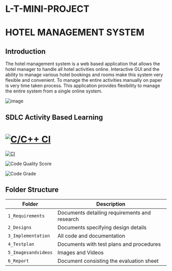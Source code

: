 # L-T-MINI-PROJECT
# HOTEL MANAGEMENT SYSTEM

## Introduction


The hotel management system is a web based application that allows the hotel manager to handle all hotel  activities online. Interactive GUI and the ability to manage various hotel bookings and rooms make this
system very flexible and convenient. To manage the entire activities manually on paper is very time taken process. This application provides flexibility to manage the entire system from a single online system.


![image](https://user-images.githubusercontent.com/86546222/125171076-e1efc880-e1cf-11eb-88fd-cc6dce47e356.png)

## SDLC Activity Based Learning

# [![C/C++ CI](https://github.com/Lalitha74/L-T-MINI-PROJECT/actions/workflows/c-build.yml/badge.svg)](https://github.com/Lalitha74/L-T-MINI-PROJECT/actions/workflows/c-build.yml)

[![CI](https://github.com/Lalitha74/L-T-MINI-PROJECT/actions/workflows/main2.yml/badge.svg)](https://github.com/Lalitha74/L-T-MINI-PROJECT/actions/workflows/main2.yml)

![Code Quality Score](https://www.code-inspector.com/project/24936/score/svg)   

![Code Grade](https://www.code-inspector.com/project/24936/status/svg)

 

## Folder Structure
Folder             | Description
-------------------| -----------------------------------------
`1_Requirements`   | Documents detailing requirements and research
`2_Designs`         | Documents specifying design details
`3_Implementation` | All code and documentation
`4_Testplan`      | Documents with test plans and procedures
`5_Imagesandvideos`   | Images and Videos 
`6_Report`   | Document consisting the evaluation sheet 

                                  
